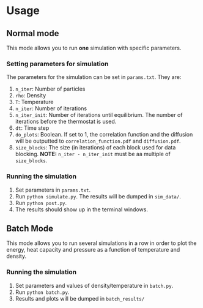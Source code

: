 # Usage
## Normal mode
This mode allows you to run **one** simulation with specific parameters.
### Setting parameters for simulation
The parameters for the simulation can be set in `params.txt`. They are:

1. `n_iter`: Number of particles
2. `rho`: Density
3. `T`: Temperature
4. `n_iter`: Number of iterations
5. `n_iter_init`: Number of iterations until equilibrium. The number of iterations before the thermostat is used.
6. `dt`: Time step
7.  `do_plots`: Boolean. If set to 1, the correlation function and the diffusion will be outputted to `correlation_function.pdf` and `diffusion.pdf`.
8. `size_blocks`: The size (in iterations) of each block used for data blocking.  **NOTE:** `n_iter - n_iter_init` must be aa multiple of `size_blocks`.

### Running the simulation
1. Set parameters in `params.txt`. 
2. Run `python simulate.py`. The results will be dumped in `sim_data/`.
3. Run `python post.py`.
4. The results should show up in the terminal windows. 

## Batch Mode
This mode allows you to run several simulations in a row in order to plot the energy, heat capacity and pressure as a function of temperature and density. 
### Running the simulation
1. Set parameters and values of density/temperature in `batch.py`.
2. Run `python batch.py`.
3. Results and plots will be dumped in `batch_results/`
